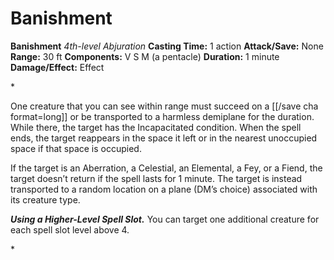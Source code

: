 # Banishment

**Banishment**
_4th-level Abjuration_
**Casting Time:** 1 action
**Attack/Save:** None
**Range:** 30 ft
**Components:** V S M (a pentacle)
**Duration:** 1 minute
**Damage/Effect:** Effect

*<p>One creature that you can see within range must succeed on a [[/save cha format=long]] or be transported to a harmless demiplane for the duration. While there, the target has the Incapacitated condition. When the spell ends, the target reappears in the space it left or in the nearest unoccupied space if that space is occupied.

If the target is an Aberration, a Celestial, an Elemental, a Fey, or a Fiend, the target doesn’t return if the spell lasts for 1 minute. The target is instead transported to a random location on a plane (DM’s choice) associated with its creature type.

***Using a Higher-Level Spell Slot.*** You can target one additional creature for each spell slot level above 4.</p>*